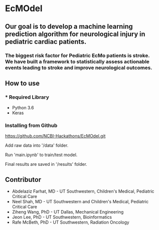 # EcMOdel

## Our goal is to develop a machine learning prediction algorithm for neurological injury in pediatric cardiac patients.

### The biggest risk factor for Pediatric EcMo patients is stroke.  We have built a framework to statistically assess actionable events leading to stroke and improve neurological outcomes.  


## How to use
### * Required Library
 - Python 3.6
 - Keras
 
### Installing from Github

https://github.com/NCBI-Hackathons/EcMOdel.git

Add raw data into '/data' folder.

Run 'main.ipynb' to train/test model.

Final results are saved in '/results' folder.

## Contributor 

 - Abdelaziz Farhat, MD - UT Southwestern, Children's Medical, Pediatric Critical Care
 - Neel Shah, MD  - UT Southwestern and Children's Medical, Pediatric Critical Care
 - Ziheng Wang, PhD - UT Dallas, Mechanical Engineering
 - Jeon Lee, PhD - UT Southwestern, Bioinformatics
 - Rafe McBeth, PhD - UT Southwestern, Radiation Oncology
